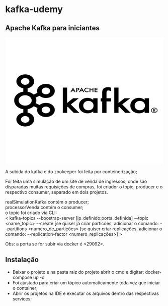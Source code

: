 # kafka-udemy
<h2>
  Apache Kafka para iniciantes
</h2>

<img alt="Banner Kafka" src="./assets/apache_kafka.png" width="950" height="400"/>

A subida do kafka e do zookeeper foi feita por conteinerização;

Foi feita uma simulação de um site de venda de ingressos, onde são disparadas muitas requisições de compras, foi criador o topic, producer e o respectivo consumer, 
separado em dois projetos.

realSimulationKafka contém o producer; <br>
processorVenda contém o consumer; <br>
o topic foi criado via CLI: <br> 
< kafka-topics --boostrap-server [ip_definido:porta_definida] --topic <name_topic> --create [se quiser já criar particões, adicionar o comando: --partitions <numero_de_partições> [se quiser criar replicações, adicionar o comando: --replication-factor <numero_replicações>] >

Obs: a porta se for subir via docker é <29092>. 

## Instalação
- Baixar o projeto e na pasta raiz do projeto abrir o cmd e digitar: docker-compose up -d
- Foi ajustado para criar um tópico automaticamente toda vez que iniciar o container;
- Abrir os projetos na IDE e executar os arquivos dentro das respectivas services;
